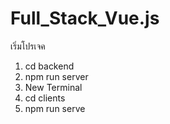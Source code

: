# Full_Stack_Vue.js
เริ่มโปรเจค

1. cd backend
2. npm run server
3. New Terminal
4. cd clients
5. npm run serve

